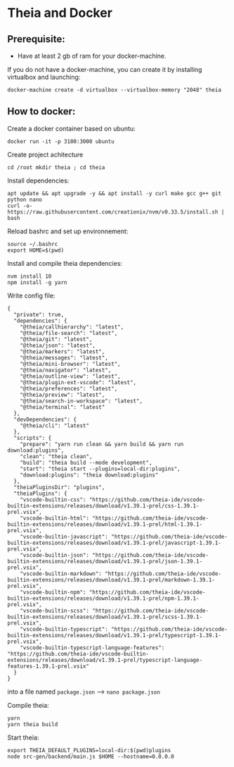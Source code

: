# Theia and Docker

## Prerequisite:

- Have at least 2 gb of ram for your docker-machine.

If you do not have a docker-machine, you can create it by installing virtualbox and launching:
```
docker-machine create -d virtualbox --virtualbox-memory "2048" theia

```
## How to docker:

Create a docker container based on ubuntu:

```docker run -it -p 3100:3000 ubuntu```

Create project achitecture

```cd /root mkdir theia ; cd theia```

Install dependencies:
```
apt update && apt upgrade -y && apt install -y curl make gcc g++ git python nano
curl -o- https://raw.githubusercontent.com/creationix/nvm/v0.33.5/install.sh | bash
```

Reload bashrc and set up environnement:
```
source ~/.bashrc
export HOME=$(pwd)
```
Install and compile theia dependencies:
```
nvm install 10
npm install -g yarn
```

Write config file: 
```
{
  "private": true,
  "dependencies": {
    "@theia/callhierarchy": "latest",
    "@theia/file-search": "latest",
    "@theia/git": "latest",
    "@theia/json": "latest",
    "@theia/markers": "latest",
    "@theia/messages": "latest",
    "@theia/mini-browser": "latest",
    "@theia/navigator": "latest",
    "@theia/outline-view": "latest",
    "@theia/plugin-ext-vscode": "latest",
    "@theia/preferences": "latest",
    "@theia/preview": "latest",
    "@theia/search-in-workspace": "latest",
    "@theia/terminal": "latest"
  },
  "devDependencies": {
    "@theia/cli": "latest"
  },
  "scripts": {
    "prepare": "yarn run clean && yarn build && yarn run download:plugins",
    "clean": "theia clean",
    "build": "theia build --mode development",
    "start": "theia start --plugins=local-dir:plugins",
    "download:plugins": "theia download:plugins"
  },
  "theiaPluginsDir": "plugins",
  "theiaPlugins": {
    "vscode-builtin-css": "https://github.com/theia-ide/vscode-builtin-extensions/releases/download/v1.39.1-prel/css-1.39.1-prel.vsix",
    "vscode-builtin-html": "https://github.com/theia-ide/vscode-builtin-extensions/releases/download/v1.39.1-prel/html-1.39.1-prel.vsix",
    "vscode-builtin-javascript": "https://github.com/theia-ide/vscode-builtin-extensions/releases/download/v1.39.1-prel/javascript-1.39.1-prel.vsix",
    "vscode-builtin-json": "https://github.com/theia-ide/vscode-builtin-extensions/releases/download/v1.39.1-prel/json-1.39.1-prel.vsix",
    "vscode-builtin-markdown": "https://github.com/theia-ide/vscode-builtin-extensions/releases/download/v1.39.1-prel/markdown-1.39.1-prel.vsix",
    "vscode-builtin-npm": "https://github.com/theia-ide/vscode-builtin-extensions/releases/download/v1.39.1-prel/npm-1.39.1-prel.vsix",
    "vscode-builtin-scss": "https://github.com/theia-ide/vscode-builtin-extensions/releases/download/v1.39.1-prel/scss-1.39.1-prel.vsix",
    "vscode-builtin-typescript": "https://github.com/theia-ide/vscode-builtin-extensions/releases/download/v1.39.1-prel/typescript-1.39.1-prel.vsix",
    "vscode-builtin-typescript-language-features": "https://github.com/theia-ide/vscode-builtin-extensions/releases/download/v1.39.1-prel/typescript-language-features-1.39.1-prel.vsix"
  }
}
```

into a file named ```package.json``` --> ```nano package.json```

Compile theia:
```
yarn
yarn theia build
```

Start theia:
```
export THEIA_DEFAULT_PLUGINS=local-dir:$(pwd)plugins
node src-gen/backend/main.js $HOME --hostname=0.0.0.0
```
